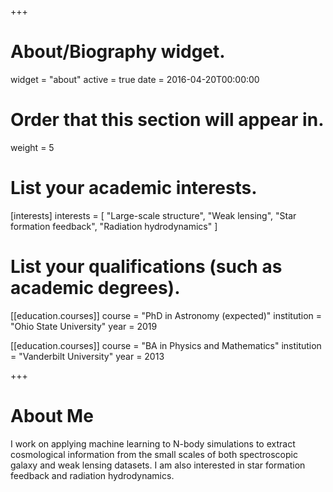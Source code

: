 +++
# About/Biography widget.
widget = "about"
active = true
date = 2016-04-20T00:00:00

# Order that this section will appear in.
weight = 5

# List your academic interests.
[interests]
  interests = [
    "Large-scale structure",
    "Weak lensing",
    "Star formation feedback",
    "Radiation hydrodynamics"
  ]

# List your qualifications (such as academic degrees).
[[education.courses]]
  course = "PhD in Astronomy (expected)"
  institution = "Ohio State University"
  year = 2019

[[education.courses]]
  course = "BA in Physics and Mathematics"
  institution = "Vanderbilt University"
  year = 2013
 
+++

# About Me

I work on applying machine learning to N-body simulations to extract cosmological information from the small scales of both spectroscopic galaxy and weak lensing datasets. I am also interested in star formation feedback and radiation hydrodynamics.